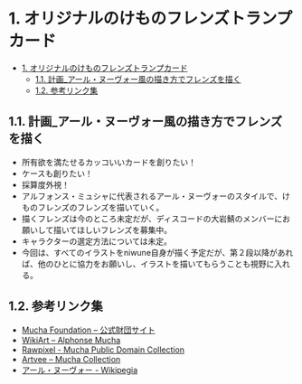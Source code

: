 # 1. オリジナルのけものフレンズトランプカード

- [1. オリジナルのけものフレンズトランプカード](#1-オリジナルのけものフレンズトランプカード)
  - [1.1. 計画\_アール・ヌーヴォー風の描き方でフレンズを描く](#11-計画_アールヌーヴォー風の描き方でフレンズを描く)
  - [1.2. 参考リンク集](#12-参考リンク集)

## 1.1. 計画_アール・ヌーヴォー風の描き方でフレンズを描く

- 所有欲を満たせるカッコいいカードを創りたい！
- ケースも創りたい！
- 採算度外視！
- アルフォンス・ミュシャに代表されるアール・ヌーヴォーのスタイルで、けものフレンズのフレンズを描いていく。
- 描くフレンズは今のところ未定だが、ディスコードの大岩鯖のメンバーにお願いして描いてほしいフレンズを募集中。
- キャラクターの選定方法については未定。
- 今回は、すべてのイラストをniwune自身が描く予定だが、第２段以降があれば、他のひとに協力をお願いし、イラストを描いてもらうことも視野に入れる。

## 1.2. 参考リンク集

- [Mucha Foundation – 公式財団サイト](https://www.muchafoundation.org/en)
- [WikiArt – Alphonse Mucha](https://www.wikiart.org/en/alphonse-mucha)
- [Rawpixel - Mucha Public Domain Collection](https://www.rawpixel.com/search/mucha?page=1&path=1522&sort=curated)
- [Artvee – Mucha Collection](https://artvee.com/artist/alphonse-mucha/)
- [アール・ヌーヴォー - Wikipegia](https://ja.wikipedia.org/wiki/%E3%82%A2%E3%83%BC%E3%83%AB%E3%83%BB%E3%83%8C%E3%83%BC%E3%83%B4%E3%82%A9%E3%83%BC)
